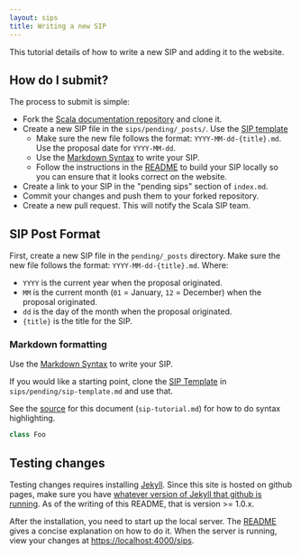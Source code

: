 ```yaml
---
layout: sips
title: Writing a new SIP
---
```


This tutorial details of how to write a new SIP and adding it to the website.

## How do I submit? ##

The process to submit is simple:

* Fork the [Scala documentation repository](https://github.com/scala/docs.scala-lang) and clone it.
* Create a new SIP file in the `sips/pending/_posts/`. Use the [SIP template](https://github.com/scala/docs.scala-lang/blob/master/_sips/sip-template.md)
  * Make sure the new file follows the format: `YYYY-MM-dd-{title}.md`. Use the proposal date for `YYYY-MM-dd`.
  * Use the [Markdown Syntax](https://daringfireball.net/projects/markdown/syntax) to write your SIP.
  * Follow the instructions in the [README](https://github.com/scala/docs.scala-lang/blob/master/README.md) to build your SIP locally so you can ensure that it looks correct on the website.
* Create a link to your SIP in the "pending sips" section of `index.md`.
* Commit your changes and push them to your forked repository.
* Create a new pull request. This will notify the Scala SIP team.


## SIP Post Format ##

First, create a new SIP file in the `pending/_posts` directory. Make sure the new file follows the format: `YYYY-MM-dd-{title}.md`. Where:
* `YYYY` is the current year when the proposal originated.
* `MM` is the current month (`01` = January, `12` = December) when the proposal originated.
* `dd` is the day of the month when the proposal originated.
* `{title}` is the title for the SIP.

### Markdown formatting ###

Use the [Markdown Syntax](https://daringfireball.net/projects/markdown/syntax) to write your SIP.

If you would like a starting point, clone the [SIP Template](./sip-template.html) in
`sips/pending/sip-template.md` and use that.

See the [source](https://github.com/scala/docs.scala-lang/blob/master/_sips/sip-template.md) for this document (`sip-tutorial.md`) for how to do syntax highlighting.

```scala
class Foo
```


## Testing changes ##

Testing changes requires installing [Jekyll](https://jekyllrb.com/docs/installation/). Since this site is hosted on github pages, make sure you have [whatever version of Jekyll that github is running](https://help.github.com/articles/using-jekyll-with-pages#troubleshooting). As of the writing of this README, that is version >= 1.0.x.

After the installation, you need to start up the local server. The
[README](https://github.com/scala/docs.scala-lang/blob/master/README.md) gives
a concise explanation on how to do it. When the server is running, view your
changes at [https://localhost:4000/sips](https://localhost:4000/sips).
